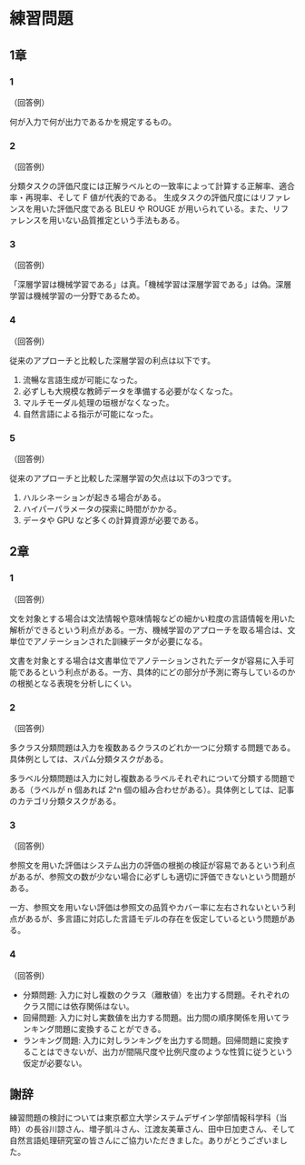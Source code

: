 # 練習問題

## 1章

### 1

（回答例）

何が入力で何が出力であるかを規定するもの。

### 2

（回答例）

分類タスクの評価尺度には正解ラベルとの一致率によって計算する正解率、適合率・再現率、そして F 値が代表的である。
生成タスクの評価尺度にはリファレンスを用いた評価尺度である BLEU や ROUGE が用いられている。また、リファレンスを用いない品質推定という手法もある。

### 3

（回答例）

「深層学習は機械学習である」は真。「機械学習は深層学習である」は偽。深層学習は機械学習の一分野であるため。

### 4

（回答例）

従来のアプローチと比較した深層学習の利点は以下です。

1. 流暢な言語生成が可能になった。
2. 必ずしも大規模な教師データを準備する必要がなくなった。
3. マルチモーダル処理の垣根がなくなった。
4. 自然言語による指示が可能になった。

### 5

（回答例）

従来のアプローチと比較した深層学習の欠点は以下の3つです。

1. ハルシネーションが起きる場合がある。
2. ハイパーパラメータの探索に時間がかかる。
3. データや GPU など多くの計算資源が必要である。

## 2章

### 1

（回答例）

文を対象とする場合は文法情報や意味情報などの細かい粒度の言語情報を用いた解析ができるという利点がある。一方、機械学習のアプローチを取る場合は、文単位でアノテーションされた訓練データが必要になる。

文書を対象とする場合は文書単位でアノテーションされたデータが容易に入手可能であるという利点がある。一方、具体的にどの部分が予測に寄与しているのかの根拠となる表現を分析しにくい。

### 2

（回答例）

多クラス分類問題は入力を複数あるクラスのどれか一つに分類する問題である。具体例としては、スパム分類タスクがある。

多ラベル分類問題は入力に対し複数あるラベルそれぞれについて分類する問題である（ラベルが n 個あれば 2^n 個の組み合わせがある）。具体例としては、記事のカテゴリ分類タスクがある。

### 3

（回答例）

参照文を用いた評価はシステム出力の評価の根拠の検証が容易であるという利点があるが、参照文の数が少ない場合に必ずしも適切に評価できないという問題がある。

一方、参照文を用いない評価は参照文の品質やカバー率に左右されないという利点があるが、多言語に対応した言語モデルの存在を仮定しているという問題がある。

### 4

（回答例）

- 分類問題: 入力に対し複数のクラス（離散値）を出力する問題。それぞれのクラス間には依存関係はない。
- 回帰問題: 入力に対し実数値を出力する問題。出力間の順序関係を用いてランキング問題に変換することができる。
- ランキング問題: 入力に対しランキングを出力する問題。回帰問題に変換することはできないが、出力が間隔尺度や比例尺度のような性質に従うという仮定が必要ない。

## 謝辞

練習問題の検討については東京都立大学システムデザイン学部情報科学科（当時）の長谷川諒さん、増子凱斗さん、江渡友美華さん、田中日加吏さん、そして自然言語処理研究室の皆さんにご協力いただきました。ありがとうございました。
